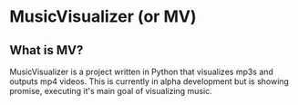 # MusicVisualizer (or MV)


## What is MV?
MusicVisualizer is a project written in Python that visualizes mp3s and outputs
mp4 videos.  This is currently in alpha development but is showing promise,
executing it's main goal of visualizing music.
